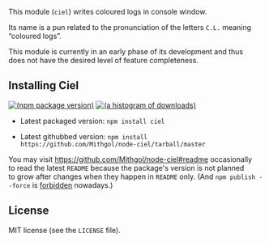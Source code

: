 This module (`ciel`) writes coloured logs in console window.

Its name is a pun related to the pronunciation of the letters `C.L.` meaning “coloured logs”.

This module is currently in an early phase of its development and thus does not have the desired level of feature completeness.

## Installing Ciel

[![(npm package version)](https://nodei.co/npm/ciel.png?downloads=true)](https://npmjs.org/package/ciel) [![(a histogram of downloads)](https://nodei.co/npm-dl/ciel.png?months=3&height=2)](https://npmjs.org/package/ciel)

* Latest packaged version: `npm install ciel`

* Latest githubbed version: `npm install https://github.com/Mithgol/node-ciel/tarball/master`

You may visit https://github.com/Mithgol/node-ciel#readme occasionally to read the latest `README` because the package's version is not planned to grow after changes when they happen in `README` only. (And `npm publish --force` is [forbidden](http://blog.npmjs.org/post/77758351673/no-more-npm-publish-f) nowadays.)

## License

MIT license (see the `LICENSE` file).
